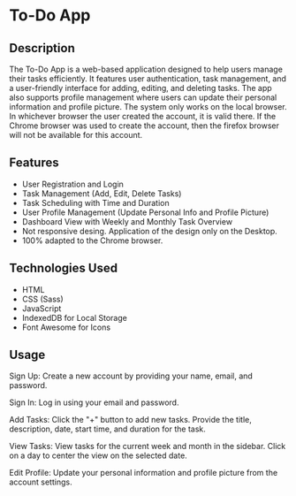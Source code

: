 # To-Do App

## Description

The To-Do App is a web-based application designed to help users manage their tasks efficiently. It features user authentication, task management, and a user-friendly interface for adding, editing, and deleting tasks. The app also supports profile management where users can update their personal information and profile picture. 
The system only works on the local browser. In whichever browser the user created the account, it is valid there. If the Chrome browser was used to create the account, then the firefox browser will not be available for this account.

## Features

- User Registration and Login
- Task Management (Add, Edit, Delete Tasks)
- Task Scheduling with Time and Duration
- User Profile Management (Update Personal Info and Profile Picture)
- Dashboard View with Weekly and Monthly Task Overview
- Not responsive desing. Application of the design only on the Desktop.
- 100% adapted to the Chrome browser.

## Technologies Used

- HTML
- CSS (Sass)
- JavaScript
- IndexedDB for Local Storage
- Font Awesome for Icons

## Usage
Sign Up:
Create a new account by providing your name, email, and password.

Sign In:
Log in using your email and password.

Add Tasks:
Click the "+" button to add new tasks. Provide the title, description, date, start time, and duration for the task.

View Tasks:
View tasks for the current week and month in the sidebar. Click on a day to center the view on the selected date.

Edit Profile:
Update your personal information and profile picture from the account settings.
